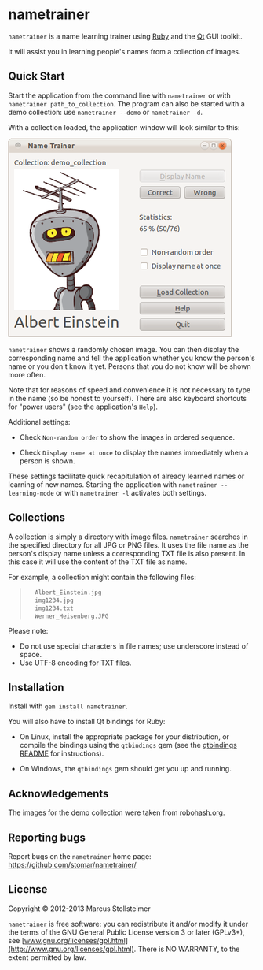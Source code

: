 nametrainer
===========

`nametrainer` is a name learning trainer using [Ruby][Ruby] and the [Qt][Qt] GUI toolkit.

It will assist you in learning people's names from a collection of images.

Quick Start
----------

Start the application from the command line with
`nametrainer` or with `nametrainer path_to_collection`.
The program can also be started with a demo collection:
use `nametrainer --demo` or `nametrainer -d`.

With a collection loaded, the application window will look similar to this:

<img src="screenshot.png" alt="Screenshot" width="455" height="403" />

`nametrainer` shows a randomly chosen image.
You can then display the corresponding name and tell the application
whether you know the person's name or you don't know it yet.
Persons that you do not know will be shown more often.

Note that for reasons of speed and convenience it is not necessary
to type in the name (so be honest to yourself).
There are also keyboard shortcuts for "power users" (see the application's `Help`).

Additional settings:

-   Check `Non-random order` to show the images in ordered sequence.

-   Check `Display name at once` to display the names immediately when
    a person is shown.

These settings facilitate quick recapitulation of already learned names
or learning of new names.
Starting the application with `nametrainer --learning-mode` or with
`nametrainer -l` activates both settings.

Collections
-----------

A collection is simply a directory with image files.
`nametrainer` searches in the specified directory for all JPG or PNG files.
It uses the file name as the person's display name unless a corresponding TXT file
is also present. In this case it will use the content of the TXT file as name.

For example, a collection might contain the following files:

>       Albert_Einstein.jpg
>       img1234.jpg
>       img1234.txt
>       Werner_Heisenberg.JPG

Please note:

-   Do not use special characters in file names; use underscore instead of space.
-   Use UTF-8 encoding for TXT files.

Installation
------------

Install with `gem install nametrainer`.

You will also have to install Qt bindings for Ruby:

-   On Linux, install the appropriate package for your distribution,
    or compile the bindings using the `qtbindings` gem
    (see the [qtbindings README](https://github.com/ryanmelt/qtbindings#readme)
    for instructions).

-   On Windows, the `qtbindings` gem should get you up and running.

Acknowledgements
----------------

The images for the demo collection were taken from [robohash.org](http://robohash.org/).

Reporting bugs
--------------

Report bugs on the `nametrainer` home page: <https://github.com/stomar/nametrainer/>

License
-------

Copyright &copy; 2012-2013 Marcus Stollsteimer

`nametrainer` is free software: you can redistribute it and/or modify
it under the terms of the GNU General Public License version 3 or later (GPLv3+),
see [www.gnu.org/licenses/gpl.html](http://www.gnu.org/licenses/gpl.html).
There is NO WARRANTY, to the extent permitted by law.


[Ruby]: http://www.ruby-lang.org/
[Qt]:   http://qt-project.org/
